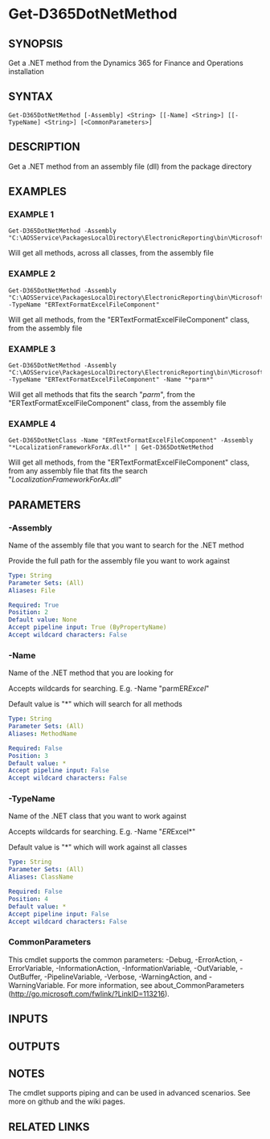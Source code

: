 ﻿---
external help file: d365fo.tools-help.xml
Module Name: d365fo.tools
online version:
schema: 2.0.0
---

# Get-D365DotNetMethod

## SYNOPSIS
Get a .NET method from the Dynamics 365 for Finance and Operations installation

## SYNTAX

```
Get-D365DotNetMethod [-Assembly] <String> [[-Name] <String>] [[-TypeName] <String>] [<CommonParameters>]
```

## DESCRIPTION
Get a .NET method from an assembly file (dll) from the package directory

## EXAMPLES

### EXAMPLE 1
```
Get-D365DotNetMethod -Assembly "C:\AOSService\PackagesLocalDirectory\ElectronicReporting\bin\Microsoft.Dynamics365.LocalizationFrameworkForAx.dll"
```

Will get all methods, across all classes, from the assembly file

### EXAMPLE 2
```
Get-D365DotNetMethod -Assembly "C:\AOSService\PackagesLocalDirectory\ElectronicReporting\bin\Microsoft.Dynamics365.LocalizationFrameworkForAx.dll" -TypeName "ERTextFormatExcelFileComponent"
```

Will get all methods, from the "ERTextFormatExcelFileComponent" class, from the assembly file

### EXAMPLE 3
```
Get-D365DotNetMethod -Assembly "C:\AOSService\PackagesLocalDirectory\ElectronicReporting\bin\Microsoft.Dynamics365.LocalizationFrameworkForAx.dll" -TypeName "ERTextFormatExcelFileComponent" -Name "*parm*"
```

Will get all methods that fits the search "*parm*", from the "ERTextFormatExcelFileComponent" class, from the assembly file

### EXAMPLE 4
```
Get-D365DotNetClass -Name "ERTextFormatExcelFileComponent" -Assembly "*LocalizationFrameworkForAx.dll*" | Get-D365DotNetMethod
```

Will get all methods, from the "ERTextFormatExcelFileComponent" class, from any assembly file that fits the search "*LocalizationFrameworkForAx.dll*"

## PARAMETERS

### -Assembly
Name of the assembly file that you want to search for the .NET method

Provide the full path for the assembly file you want to work against

```yaml
Type: String
Parameter Sets: (All)
Aliases: File

Required: True
Position: 2
Default value: None
Accept pipeline input: True (ByPropertyName)
Accept wildcard characters: False
```

### -Name
Name of the .NET method that you are looking for

Accepts wildcards for searching.
E.g.
-Name "parmER*Excel*"

Default value is "*" which will search for all methods

```yaml
Type: String
Parameter Sets: (All)
Aliases: MethodName

Required: False
Position: 3
Default value: *
Accept pipeline input: False
Accept wildcard characters: False
```

### -TypeName
Name of the .NET class that you want to work against

Accepts wildcards for searching.
E.g.
-Name "*ER*Excel*"

Default value is "*" which will work against all classes

```yaml
Type: String
Parameter Sets: (All)
Aliases: ClassName

Required: False
Position: 4
Default value: *
Accept pipeline input: False
Accept wildcard characters: False
```

### CommonParameters
This cmdlet supports the common parameters: -Debug, -ErrorAction, -ErrorVariable, -InformationAction, -InformationVariable, -OutVariable, -OutBuffer, -PipelineVariable, -Verbose, -WarningAction, and -WarningVariable.
For more information, see about_CommonParameters (http://go.microsoft.com/fwlink/?LinkID=113216).

## INPUTS

## OUTPUTS

## NOTES
The cmdlet supports piping and can be used in advanced scenarios.
See more on github and the wiki pages.

## RELATED LINKS
